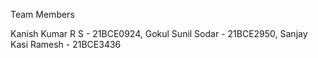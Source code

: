 Team Members

Kanish Kumar R S - 21BCE0924, 
Gokul Sunil Sodar - 21BCE2950, 
Sanjay Kasi Ramesh - 21BCE3436
